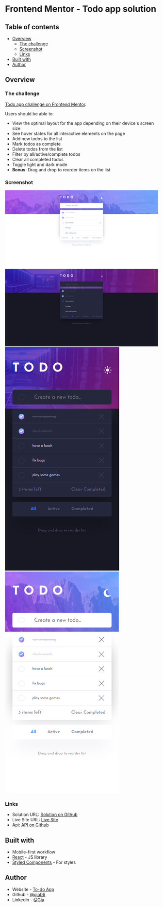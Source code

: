 # Frontend Mentor - Todo app solution

## Table of contents

- [Overview](#overview)
  - [The challenge](#the-challenge)
  - [Screenshot](#screenshot)
  - [Links](#links)
- [Built with](#built-with)
- [Author](#author)

## Overview

### The challenge
[Todo app challenge on Frontend Mentor](https://www.frontendmentor.io/challenges/todo-app-Su1_KokOW).

Users should be able to:

- View the optimal layout for the app depending on their device's screen size
- See hover states for all interactive elements on the page
- Add new todos to the list
- Mark todos as complete
- Delete todos from the list
- Filter by all/active/complete todos
- Clear all completed todos
- Toggle light and dark mode
- **Bonus**: Drag and drop to reorder items on the list

### Screenshot

![App screenshot desktop, light-mode](./src/screenshots/Screenshot%202023-02-09%20013925.png)
![App screenshot desktop, dark-mode](./src/screenshots/Screenshot%202023-02-09%20014034.png)
![App screenshot mobile, light-mode](./src/screenshots/Screenshot%202023-02-09%20014434.png)
![App screenshot mobile, dark-mode](./src/screenshots/Screenshot%202023-02-09%20014637.png)
### Links

- Solution URL: [Solution on Github](https://github.com/gia06/to-do-react)
- Live Site URL: [Live Site](https://main.d2uyadv1e38nxu.amplifyapp.com/?)
- Api: [API on Github](https://github.com/gia06/To-do-serverless)


## Built with

- Mobile-first workflow
- [React](https://reactjs.org/) - JS library
- [Styled Components](https://styled-components.com/) - For styles


## Author

- Website - [To-do App](https://main.d2uyadv1e38nxu.amplifyapp.com/?)
- Github - [@gia06](https://github.com/gia06)
- Linkedin - [@Gia](https://www.linkedin.com/in/gia-shamugia-256888247/)
